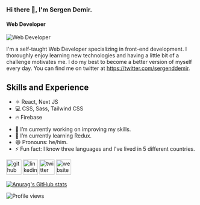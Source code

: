 ### Hi there 👋, I'm Sergen Demir.
#### Web Developer
![Web Developer](https://pbs.twimg.com/profile_banners/1257279753700233216/1652814117/1500x500)

I'm a self-taught Web Developer specializing in front-end development. I thoroughly enjoy learning new technologies and having a little bit of a challenge motivates me. I do my best to become a better version of myself every day. You can find me on twitter at https://twitter.com/sergenddemir.

## Skills and Experience

* ⚛️ React, Next JS
* 💻 CSS, Sass, Tailwind CSS
* 🔥 Firebase

- 🔭 I’m currently working on improving my skills. 
- 🌱 I’m currently learning Redux. 
- 😄 Pronouns: he/him. 
- ⚡ Fun fact: I know three languages and I've lived in 5 different countries.  


[<img src='https://cdn.jsdelivr.net/npm/simple-icons@3.0.1/icons/github.svg' alt='github' height='40'>](https://github.com/https://github.com/demirsergen)  [<img src='https://cdn.jsdelivr.net/npm/simple-icons@3.0.1/icons/linkedin.svg' alt='linkedin' height='40'>](https://www.linkedin.com/in/https://www.linkedin.com/in/sergendemir//)  [<img src='https://cdn.jsdelivr.net/npm/simple-icons@3.0.1/icons/twitter.svg' alt='twitter' height='40'>](https://twitter.com/https://twitter.com/sergenddemir)  [<img src='https://cdn.jsdelivr.net/npm/simple-icons@3.0.1/icons/icloud.svg' alt='website' height='40'>](https://www.sergendemir.com)  

[![Anurag's GitHub stats](https://github-readme-stats.vercel.app/api?username=demirsergen)](https://github.com/anuraghazra/github-readme-stats)


![Profile views](https://gpvc.arturio.dev/demirsergen)  
